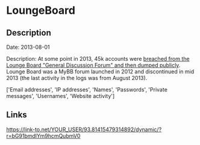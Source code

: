 # LoungeBoard

## Description

Date: 2013-08-01

Description:
At some point in 2013, 45k accounts were <a href="http://leak.sx/thread-186921" target="_blank" rel="noopener">breached from the Lounge Board "General Discussion Forum" and then dumped publicly</a>. Lounge Board was a MyBB forum launched in 2012 and discontinued in mid 2013 (the last activity in the logs was from August 2013).


['Email addresses', 'IP addresses', 'Names', 'Passwords', 'Private messages', 'Usernames', 'Website activity']

## Links

https://link-to.net/YOUR_USER/93.81415479314892/dynamic/?r=bG91bmdlYm9hcmQubmV0